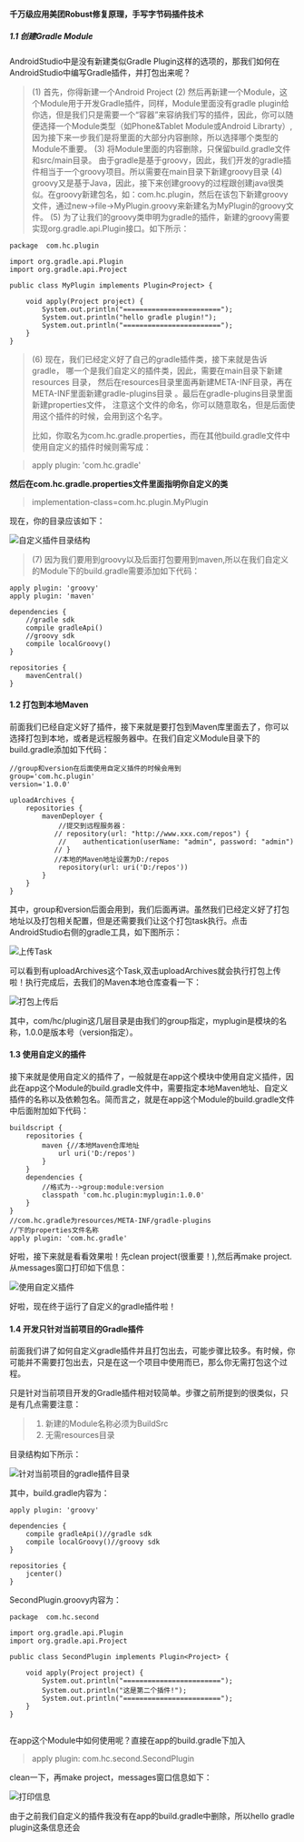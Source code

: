 #### 千万级应用美团Robust修复原理，手写字节码插件技术

##### 1.1 创建Gradle Module

AndroidStudio中是没有新建类似Gradle Plugin这样的选项的，那我们如何在AndroidStudio中编写Gradle插件，并打包出来呢？

> (1) 首先，你得新建一个Android Project
> (2) 然后再新建一个Module，这个Module用于开发Gradle插件，同样，Module里面没有gradle plugin给你选，但是我们只是需要一个“容器”来容纳我们写的插件，因此，你可以随便选择一个Module类型（如Phone&Tablet Module或Android Librarty）,因为接下来一步我们是将里面的大部分内容删除，所以选择哪个类型的Module不重要。
> (3) 将Module里面的内容删除，只保留build.gradle文件和src/main目录。
> 由于gradle是基于groovy，因此，我们开发的gradle插件相当于一个groovy项目。所以需要在main目录下新建groovy目录
> (4) groovy又是基于Java，因此，接下来创建groovy的过程跟创建java很类似。在groovy新建包名，如：com.hc.plugin，然后在该包下新建groovy文件，通过new->file->MyPlugin.groovy来新建名为MyPlugin的groovy文件。
> (5) 为了让我们的groovy类申明为gradle的插件，新建的groovy需要实现org.gradle.api.Plugin接口。如下所示：

```
package  com.hc.plugin

import org.gradle.api.Plugin
import org.gradle.api.Project

public class MyPlugin implements Plugin<Project> {

    void apply(Project project) {
        System.out.println("========================");
        System.out.println("hello gradle plugin!");
        System.out.println("========================");
    }
}
```




> (6) 现在，我们已经定义好了自己的gradle插件类，接下来就是告诉gradle，
> 哪一个是我们自定义的插件类，因此，需要在main目录下新建 resources 目录，
> 然后在resources目录里面再新建META-INF目录，再在META-INF里面新建gradle-plugins目录
> 。最后在gradle-plugins目录里面新建properties文件，
> 注意这个文件的命名，你可以随意取名，但是后面使用这个插件的时候，会用到这个名字。
>
> 比如，你取名为com.hc.gradle.properties，而在其他build.gradle文件中使用自定义的插件时候则需写成：



> apply plugin: 'com.hc.gradle'


**然后在com.hc.gradle.properties文件里面指明你自定义的类**

> implementation-class=com.hc.plugin.MyPlugin


现在，你的目录应该如下：

![自定义插件目录结构](https://img-blog.csdn.net/20160702123302689)

> (7) 因为我们要用到groovy以及后面打包要用到maven,所以在我们自定义的Module下的build.gradle需要添加如下代码：

```
apply plugin: 'groovy'
apply plugin: 'maven'

dependencies {
    //gradle sdk
    compile gradleApi()
    //groovy sdk
    compile localGroovy()
}

repositories {
    mavenCentral()
}
```

#### 1.2 打包到本地Maven

​		前面我们已经自定义好了插件，接下来就是要打包到Maven库里面去了，你可以选择打包到本地，或者是远程服务器中。在我们自定义Module目录下的build.gradle添加如下代码：

```
//group和version在后面使用自定义插件的时候会用到
group='com.hc.plugin'
version='1.0.0'

uploadArchives {
    repositories {
        mavenDeployer {
            //提交到远程服务器：
           // repository(url: "http://www.xxx.com/repos") {
            //    authentication(userName: "admin", password: "admin")
           // }
           //本地的Maven地址设置为D:/repos
            repository(url: uri('D:/repos'))
        }
    }
}
```

​		其中，group和version后面会用到，我们后面再讲。虽然我们已经定义好了打包地址以及打包相关配置，但是还需要我们让这个打包task执行。点击AndroidStudio右侧的gradle工具，如下图所示：

![上传Task](https://img-blog.csdn.net/20160702130539639)

​		可以看到有uploadArchives这个Task,双击uploadArchives就会执行打包上传啦！执行完成后，去我们的Maven本地仓库查看一下：

![打包上传后](https://img-blog.csdn.net/20160702130836877)

​		其中，com/hc/plugin这几层目录是由我们的group指定，myplugin是模块的名称，1.0.0是版本号（version指定）。



#### 1.3 使用自定义的插件

​		接下来就是使用自定义的插件了，一般就是在app这个模块中使用自定义插件，因此在app这个Module的build.gradle文件中，需要指定本地Maven地址、自定义插件的名称以及依赖包名。简而言之，就是在app这个Module的build.gradle文件中后面附加如下代码：

```
buildscript {
    repositories {
        maven {//本地Maven仓库地址
            url uri('D:/repos')
        }
    }
    dependencies {
        //格式为-->group:module:version
        classpath 'com.hc.plugin:myplugin:1.0.0'
    }
}
//com.hc.gradle为resources/META-INF/gradle-plugins
//下的properties文件名称
apply plugin: 'com.hc.gradle'
```


好啦，接下来就是看看效果啦！先clean project(很重要！),然后再make project.从messages窗口打印如下信息：

![使用自定义插件](https://img-blog.csdn.net/20160702131957936)

好啦，现在终于运行了自定义的gradle插件啦！

#### 1.4 开发只针对当前项目的Gradle插件

前面我们讲了如何自定义gradle插件并且打包出去，可能步骤比较多。有时候，你可能并不需要打包出去，只是在这一个项目中使用而已，那么你无需打包这个过程。

只是针对当前项目开发的Gradle插件相对较简单。步骤之前所提到的很类似，只是有几点需要注意：

> 1. 新建的Module名称必须为BuildSrc
> 2. 无需resources目录

目录结构如下所示：

![针对当前项目的gradle插件目录](https://img-blog.csdn.net/20160702135323958)

其中，build.gradle内容为：

```
apply plugin: 'groovy'

dependencies {
    compile gradleApi()//gradle sdk
    compile localGroovy()//groovy sdk
}

repositories {
    jcenter()
}

```

SecondPlugin.groovy内容为：

```
package  com.hc.second

import org.gradle.api.Plugin
import org.gradle.api.Project

public class SecondPlugin implements Plugin<Project> {

    void apply(Project project) {
        System.out.println("========================");
        System.out.println("这是第二个插件!");
        System.out.println("========================");
    }
}
 
```



在app这个Module中如何使用呢？直接在app的build.gradle下加入

> apply plugin: com.hc.second.SecondPlugin


clean一下，再make project，messages窗口信息如下：

![打印信息](https://img-blog.csdn.net/20160702135750329)

由于之前我们自定义的插件我没有在app的build.gradle中删除，所以hello gradle plugin这条信息还会

